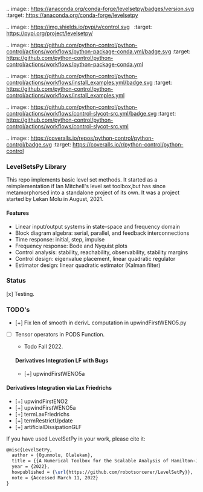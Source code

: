 .. image:: https://anaconda.org/conda-forge/levelsetpy/badges/version.svg
   :target: https://anaconda.org/conda-forge/levelsetpy

.. image:: https://img.shields.io/pypi/v/control.svg
   :target: https://pypi.org/project/levelsetpy/

.. image:: https://github.com/python-control/python-control/actions/workflows/python-package-conda.yml/badge.svg
   :target: https://github.com/python-control/python-control/actions/workflows/python-package-conda.yml

.. image:: https://github.com/python-control/python-control/actions/workflows/install_examples.yml/badge.svg
   :target: https://github.com/python-control/python-control/actions/workflows/install_examples.yml

.. image:: https://github.com/python-control/python-control/actions/workflows/control-slycot-src.yml/badge.svg
   :target: https://github.com/python-control/python-control/actions/workflows/control-slycot-src.yml

.. image:: https://coveralls.io/repos/python-control/python-control/badge.svg
   :target: https://coveralls.io/r/python-control/python-control
   
### LevelSetsPy Library

This repo implements basic level set methods. It started as a reimplementation if Ian Mitchell's level set toolbox,but has since metamorphorsed into a standalone project of its own. It was a project started by Lekan Molu in August, 2021.

#### Features

- Linear input/output systems in state-space and frequency domain
- Block diagram algebra: serial, parallel, and feedback interconnections
- Time response: initial, step, impulse
- Frequency response: Bode and Nyquist plots
- Control analysis: stability, reachability, observability, stability margins
- Control design: eigenvalue placement, linear quadratic regulator
- Estimator design: linear quadratic estimator (Kalman filter)



### Status

 [x] Testing.


### TODO's

- [+] Fix len of smooth in derivL computation in upwindFirstWENO5.py

- [ ] Tensor operators in PODS Function.
  - Todo Fall 2022.

  #### Derivatives Integration LF with Bugs
  - [+] upwindFirstWENO5a

#### Derivatives Integration via Lax Friedrichs
- [+] upwindFirstENO2
- [+] upwindFirstWENO5a
- [+] termLaxFriedrichs
- [+] termRestrictUpdate
- [+] artificialDissipationGLF


If you have used LevelSetPy in your work, please cite it:

```tex
@misc{LevelSetPy,
  author = {Ogunmolu, Olalekan},
  title = {{A Numerical Toolbox for the Scalable Analysis of Hamilton-Jacobi PDEs.}},
  year = {2022},
  howpublished = {\url{https://github.com/robotsorcerer/LevelSetPy}},
  note = {Accessed March 11, 2022}
}
```